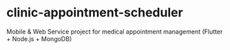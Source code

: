 # clinic-appointment-scheduler
Mobile &amp; Web Service project for medical appointment management (Flutter + Node.js + MongoDB)
